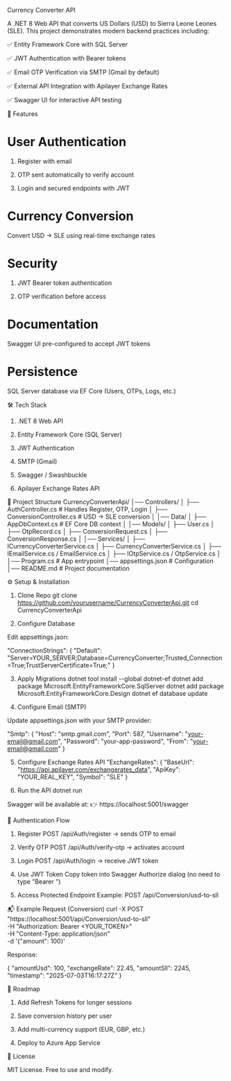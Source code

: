 Currency Converter API

A .NET 8 Web API that converts US Dollars (USD) to Sierra Leone Leones (SLE).
This project demonstrates modern backend practices including:

✅ Entity Framework Core with SQL Server

✅ JWT Authentication with Bearer tokens

✅ Email OTP Verification via SMTP (Gmail by default)

✅ External API Integration with Apilayer Exchange Rates

✅ Swagger UI for interactive API testing

🚀 Features

# User Authentication

1. Register with email

2. OTP sent automatically to verify account

3. Login and secured endpoints with JWT

# Currency Conversion

Convert USD → SLE using real-time exchange rates

# Security

1. JWT Bearer token authentication

2. OTP verification before access

# Documentation

Swagger UI pre-configured to accept JWT tokens

# Persistence

SQL Server database via EF Core (Users, OTPs, Logs, etc.)

🛠️ Tech Stack

1. .NET 8 Web API

2. Entity Framework Core (SQL Server)

3. JWT Authentication

4. SMTP (Gmail)

5. Swagger / Swashbuckle

6. Apilayer Exchange Rates API

📂 Project Structure
CurrencyConverterApi/
│── Controllers/
│   ├── AuthController.cs       # Handles Register, OTP, Login
│   ├── ConversionController.cs # USD → SLE conversion
│
│── Data/
│   ├── AppDbContext.cs         # EF Core DB context
│
│── Models/
│   ├── User.cs
│   ├── OtpRecord.cs
│   ├── ConversionRequest.cs
│   ├── ConversionResponse.cs
│
│── Services/
│   ├── ICurrencyConverterService.cs
│   ├── CurrencyConverterService.cs
│   ├── IEmailService.cs / EmailService.cs
│   ├── IOtpService.cs / OtpService.cs
│
│── Program.cs                  # App entrypoint
│── appsettings.json            # Configuration
│── README.md                   # Project documentation

⚙️ Setup & Installation
1. Clone Repo
git clone https://github.com/yourusername/CurrencyConverterApi.git
cd CurrencyConverterApi

2. Configure Database

Edit appsettings.json:

"ConnectionStrings": {
  "Default": "Server=YOUR_SERVER;Database=CurrencyConverter;Trusted_Connection=True;TrustServerCertificate=True;"
}

3. Apply Migrations
dotnet tool install --global dotnet-ef
dotnet add package Microsoft.EntityFrameworkCore.SqlServer
dotnet add package Microsoft.EntityFrameworkCore.Design
dotnet ef database update

4. Configure Email (SMTP)

Update appsettings.json with your SMTP provider:

"Smtp": {
  "Host": "smtp.gmail.com",
  "Port": 587,
  "Username": "your-email@gmail.com",
  "Password": "your-app-password",
  "From": "your-email@gmail.com"
}

5. Configure Exchange Rates API
"ExchangeRates": {
  "BaseUrl": "https://api.apilayer.com/exchangerates_data",
  "ApiKey": "YOUR_REAL_KEY",
  "Symbol": "SLE"
}

6. Run the API
dotnet run


Swagger will be available at:
👉 https://localhost:5001/swagger

🔑 Authentication Flow

1. Register
POST /api/Auth/register → sends OTP to email

2. Verify OTP
POST /api/Auth/verify-otp → activates account

3. Login
POST /api/Auth/login → receive JWT token

4. Use JWT Token
Copy token into Swagger Authorize dialog (no need to type "Bearer ")

5. Access Protected Endpoint
Example: POST /api/Conversion/usd-to-sll

📬 Example Request (Conversion)
curl -X POST "https://localhost:5001/api/Conversion/usd-to-sll" \
  -H "Authorization: Bearer <YOUR_TOKEN>" \
  -H "Content-Type: application/json" \
  -d '{"amount": 100}'


Response:

{
  "amountUsd": 100,
  "exchangeRate": 22.45,
  "amountSll": 2245,
  "timestamp": "2025-07-03T16:17:27Z"
}

📖 Roadmap

 1. Add Refresh Tokens for longer sessions

 2. Save conversion history per user

 3. Add multi-currency support (EUR, GBP, etc.)

4. Deploy to Azure App Service

📝 License

MIT License. Free to use and modify.
